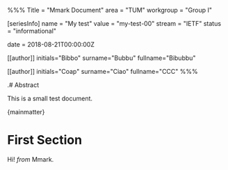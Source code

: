 %%%
Title = "Mmark Document"
area = "TUM"
workgroup = "Group I"

[seriesInfo]
name = "My test"
value = "my-test-00"
stream = "IETF"
status = "informational"

date = 2018-08-21T00:00:00Z

[[author]]
initials="Bibbo"
surname="Bubbu"
fullname="Bibubbu"

[[author]]
initials="Coap"
surname="Ciao"
fullname="CCC"
%%%



.# Abstract

This is a small test document.

{mainmatter}

# First Section

Hi! *from* Mmark.
